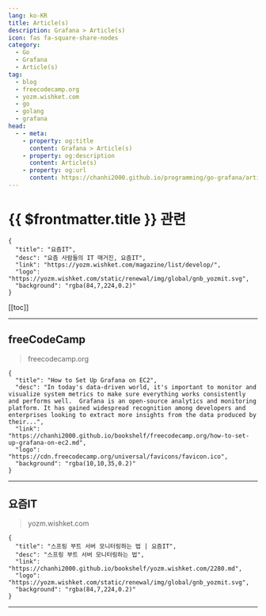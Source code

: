 ```yaml
---
lang: ko-KR
title: Article(s)
description: Grafana > Article(s)
icon: fas fa-square-share-nodes
category: 
  - Go
  - Grafana
  - Article(s)
tag: 
  - blog
  - freecodecamp.org
  - yozm.wishket.com
  - go
  - golang
  - grafana
head:
  - - meta:
    - property: og:title
      content: Grafana > Article(s)
    - property: og:description
      content: Article(s)
    - property: og:url
      content: https://chanhi2000.github.io/programming/go-grafana/articles/
---
```


# {{ $frontmatter.title }} 관련

<SiteInfo
  name="freeCodeCamp Programming Tutorials: Python, JavaScript, Git & More"
  desc="Browse thousands of programming tutorials written by experts. Learn Web Development, Data Science, DevOps, Security, and get developer career advice."
  url="https://freecodecamp.org/news/"
  logo="https://cdn.freecodecamp.org/universal/favicons/favicon.ico"
  preview="https://cdn.freecodecamp.org/platform/universal/fcc_meta_1920X1080-indigo.png"/>

```component VPCard
{
  "title": "요즘IT", 
  "desc": "요즘 사람들의 IT 매거진, 요즘IT", 
  "link": "https://yozm.wishket.com/magazine/list/develop/", 
  "logo": "https://yozm.wishket.com/static/renewal/img/global/gnb_yozmit.svg", 
  "background": "rgba(84,7,224,0.2)"
}
```

[[toc]]

---

## <VPIcon icon="fa-brands fa-free-code-camp"/>freeCodeCamp

> freecodecamp.org

```component VPCard
{
  "title": "How to Set Up Grafana on EC2",
  "desc": "In today's data-driven world, it's important to monitor and visualize system metrics to make sure everything works consistently and performs well.  Grafana is an open-source analytics and monitoring platform. It has gained widespread recognition among developers and enterprises looking to extract more insights from the data produced by their...",
  "link": "https://chanhi2000.github.io/bookshelf/freecodecamp.org/how-to-set-up-grafana-on-ec2.md",
  "logo": "https://cdn.freecodecamp.org/universal/favicons/favicon.ico",
  "background": "rgba(10,10,35,0.2)"
}
```

<!-- END: freecodecamp.org -->

---

## 요즘IT

> yozm.wishket.com

```component VPCard
{
  "title": "스프링 부트 서버 모니터링하는 법 | 요즘IT",
  "desc": "스프링 부트 서버 모니터링하는 법",
  "link": "https://chanhi2000.github.io/bookshelf/yozm.wishket.com/2280.md",
  "logo": "https://yozm.wishket.com/static/renewal/img/global/gnb_yozmit.svg", 
  "background": "rgba(84,7,224,0.2)"
}
```

---

<TagLinks />